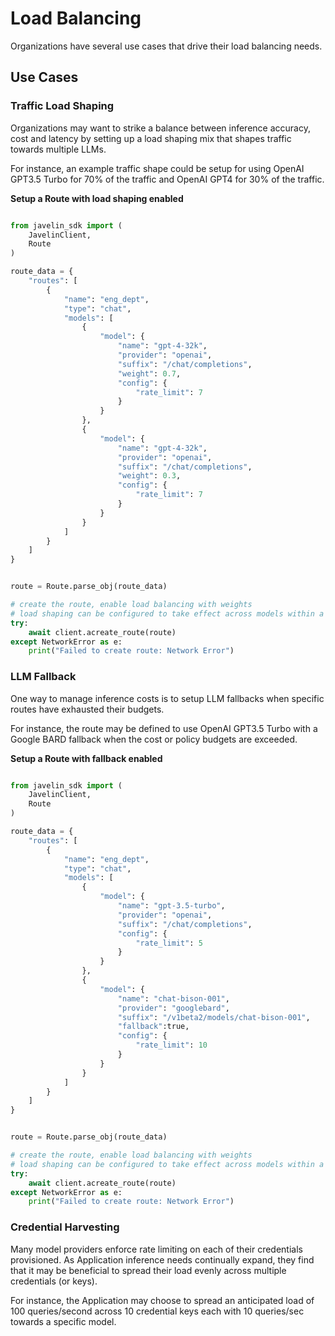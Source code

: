 # Load Balancing
Organizations have several use cases that drive their load balancing needs. 

## Use Cases

### Traffic Load Shaping
Organizations may want to strike a balance between inference accuracy, cost and latency by setting up a load shaping mix that shapes traffic towards multiple LLMs. 

For instance, an example traffic shape could be setup for using OpenAI GPT3.5 Turbo for 70% of the traffic and OpenAI GPT4 for 30% of the traffic. 

**Setup a Route with load shaping enabled**
```python

from javelin_sdk import (
    JavelinClient,
    Route
)

route_data = {
    "routes": [
        {
            "name": "eng_dept",
            "type": "chat",
            "models": [
                {
                    "model": {
                        "name": "gpt-4-32k",
                        "provider": "openai",
                        "suffix": "/chat/completions",
                        "weight": 0.7,
                        "config": {
                            "rate_limit": 7
                        }
                    }
                },
                {
                    "model": {
                        "name": "gpt-4-32k",
                        "provider": "openai",
                        "suffix": "/chat/completions",
                        "weight": 0.3,
                        "config": {
                            "rate_limit": 7
                        }
                    }
                }
            ]
        }
    ]
}


route = Route.parse_obj(route_data)

# create the route, enable load balancing with weights
# load shaping can be configured to take effect across models within a provider or across providers
try:
    await client.acreate_route(route)
except NetworkError as e:
    print("Failed to create route: Network Error")

```

### LLM Fallback
One way to manage inference costs is to setup LLM fallbacks when specific routes have exhausted their budgets. 

For instance, the route may be defined to use OpenAI GPT3.5 Turbo with a Google BARD fallback when the cost or policy budgets are exceeded. 

**Setup a Route with fallback enabled**
```python

from javelin_sdk import (
    JavelinClient,
    Route
)

route_data = {
    "routes": [
        {
            "name": "eng_dept",
            "type": "chat",
            "models": [
                {
                    "model": {
                        "name": "gpt-3.5-turbo",
                        "provider": "openai",
                        "suffix": "/chat/completions",
                        "config": {
                            "rate_limit": 5
                        }
                    }
                },
                {
                    "model": {
                        "name": "chat-bison-001",
                        "provider": "googlebard",
                        "suffix": "/v1beta2/models/chat-bison-001",
                        "fallback":true,
                        "config": {
                            "rate_limit": 10
                        }
                    }
                }
            ]
        }
    ]
}


route = Route.parse_obj(route_data)

# create the route, enable load balancing with weights
# load shaping can be configured to take effect across models within a provider or across providers
try:
    await client.acreate_route(route)
except NetworkError as e:
    print("Failed to create route: Network Error")

```

### Credential Harvesting
Many model providers enforce rate limiting on each of their credentials provisioned. As Application inference needs continually expand, they find that it may be beneficial to spread their load evenly across multiple credentials (or keys). 

For instance, the Application may choose to spread an anticipated load of 100 queries/second across 10 credential keys each with 10 queries/sec towards a specific model. 
